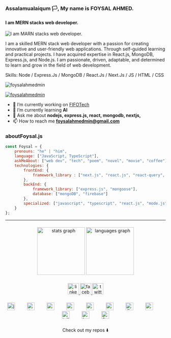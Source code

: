 ### Assalamualaiqum 🏳️, My name is FOYSAL AHMED.
#### I am MERN stacks web developer.  
![I am MARN stacks web developer.  ](https://media.licdn.com/dms/image/D5616AQH1NRuauk_p1A/profile-displaybackgroundimage-shrink_200_800/0/1687695682401?e=2147483647&v=beta&t=cH8Hj3AHtyfjPjWqEXkQNQJ5AxvT9bo9XYz6tBxhQjA)

I am a skilled MERN stack web developer with a passion for creating innovative and user-friendly web applications. Through self-guided learning and practical projects. I have acquired expertise in React.js, MongoDB, Express.js, and Node.js. I am passionate, driven, adaptable, and determined to learn and grow in the field of web development.

Skills: Node / Express.Js / MongoDB / React.Js / Next.Js / JS / HTML / CSS

<p align="left"> <img src="https://komarev.com/ghpvc/?username=foysalahmedmin&label=Profile%20views&color=0e75b6&style=flat" alt="foysalahmedmin" /> </p>

<p align="left"> <a href="https://github.com/ryo-ma/github-profile-trophy"><img src="https://github-profile-trophy.vercel.app/?username=foysalahmedmin" alt="foysalahmedmin" /></a> </p>

- 🔭 I’m currently working on [FIFOTech](https://fifo-tech.com/)
- 🌱 I’m currently learning **AI**  
- 💬 Ask me about **nodejs, express.js, react, mongodb, nextjs,**
- 📫 How to reach me **foysalahmedmin@gmail.com**

### aboutFoysal.js

```javascript
const Foysal = {
    pronouns: "he" | "him",
    language: ["JavaScript, TypeScript"],
    askMeAbout: ["web dev", "tech", "poem", "novel", "movie", "coffee"],
    technologies: {
        frontEnd: {
            framework_library : ["next.js", "react.js", "react-query", "tailwindCSS", "boorstrap", "scss"]
        },
        backEnd: {
            framework_library: ["express.js", "mongoose"],
            database: ["mongoDB", "firebase"]
        },
        specialized: ["javascript", "typescript", "react.js", "mode.js", "tailwindCSS", "frontend architecture"]
    }
};
```
---------------
###

<div align="center">
  <img src="https://github-readme-stats.vercel.app/api?username=foysalahmedmin&hide_title=false&hide_rank=false&show_icons=true&include_all_commits=true&count_private=true&disable_animations=false&theme=dracula&locale=en&hide_border=false" height="150" alt="stats graph"  />
  <img src="https://github-readme-stats.vercel.app/api/top-langs?username=foysalahmedmin&locale=en&hide_title=false&layout=compact&card_width=320&langs_count=5&theme=dracula&hide_border=false" height="150" alt="languages graph"  />
</div>

###

<div align="center">
  <a href="https://www.linkedin.com/in/foysal-ahmed-min/" target="_blank">
    <img src="https://img.shields.io/static/v1?message=LinkedIn&logo=linkedin&label=&color=0077B5&logoColor=white&labelColor=&style=for-the-badge" height="35" alt="linkedin logo"  />
  </a>
  <a href="https://www.facebook.com/foysal.gq?mibextid=ZbWKwL" target="_blank">
    <img src="https://img.shields.io/static/v1?message=Facebook&logo=facebook&label=&color=1877F2&logoColor=white&labelColor=&style=for-the-badge" height="35" alt="facebook logo"  />
  </a>
  <a href="https://twitter.com/FoysalAhmedMin" target="_blank">
    <img src="https://img.shields.io/static/v1?message=Twitter&logo=twitter&label=&color=1DA1F2&logoColor=white&labelColor=&style=for-the-badge" height="35" alt="twitter logo"  />
  </a>
</div>

###

<div align="center">
  <img src="https://cdn.jsdelivr.net/gh/devicons/devicon/icons/javascript/javascript-original.svg" height="24" alt="javascript logo"  />
  <img width="30" />
  <img src="https://cdn.jsdelivr.net/gh/devicons/devicon/icons/typescript/typescript-original.svg" height="24" alt="typescript logo"  />
  <img width="30" />
  <img src="https://cdn.jsdelivr.net/gh/devicons/devicon/icons/nodejs/nodejs-original.svg" height="24" alt="nodejs logo"  />
  <img width="30" />
  <img src="https://cdn.jsdelivr.net/gh/devicons/devicon/icons/react/react-original.svg" height="24" alt="react logo"  />
  <img width="30" />
  <img src="https://cdn.jsdelivr.net/gh/devicons/devicon/icons/express/express-original.svg" height="24" alt="express logo"  />
  <img width="30" />
  <img src="https://cdn.jsdelivr.net/gh/devicons/devicon/icons/mongodb/mongodb-original.svg" height="24" alt="mongodb logo"  />
  <img width="30" />
  <img src="https://cdn.jsdelivr.net/gh/devicons/devicon/icons/firebase/firebase-plain.svg" height="24" alt="firebase logo"  />
  <img width="30" />
  <img src="https://cdn.jsdelivr.net/gh/devicons/devicon/icons/sass/sass-original.svg" height="24" alt="sass logo"  />
  <img width="30" />
  <img src="https://cdn.jsdelivr.net/gh/devicons/devicon/icons/tailwindcss/tailwindcss-original-wordmark.svg" height="24" alt="tailwindcss logo"  />
  <img width="30" />
  <img src="https://cdn.jsdelivr.net/gh/devicons/devicon/icons/bootstrap/bootstrap-original.svg" height="24" alt="bootstrap logo"  />
  <img width="30" />
  <img src="https://cdn.jsdelivr.net/gh/devicons/devicon/icons/figma/figma-original.svg" height="24" alt="figma logo"  />
</div>

###
<p align="center">
Check out my repos ⬇️  
</p>

